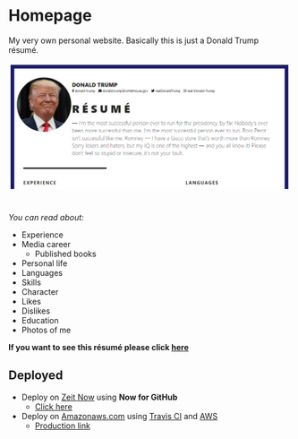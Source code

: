 # Homepage

My very own personal website. Basically this is just a Donald Trump résumé. 


![screenshot of sample](./assets/images/resume_screenshot.png)

#
_You can read about:_
* Experience
* Media career
  * Published books
* Personal life
* Languages
* Skills
* Character
* Likes
* Dislikes
* Education
* Photos of me

**If you want to see this résumé please click [here](https://natalifm.github.io/homepage/)**
## Deployed
* Deploy on [Zeit Now](https://vercel.com/home) using **Now for GitHub**
  * [Click here](https://homepage-3zcngiqwe.now.sh/)
* Deploy on [Amazonaws.com](https://aws.amazon.com/) using [Travis CI](https://travis-ci.org/) and [AWS](https://aws.amazon.com/)
  * [Production link](http://nataliometiukh.com-production.s3-website.us-east-2.amazonaws.com/)
#